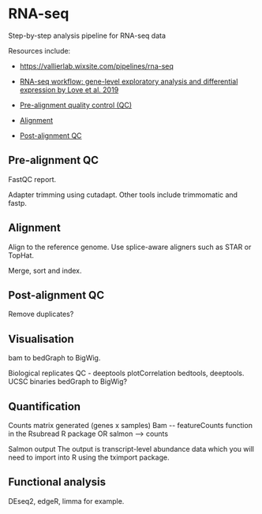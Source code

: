 # RNA-seq
Step-by-step analysis pipeline for RNA-seq data

Resources include: 

- <https://vallierlab.wixsite.com/pipelines/rna-seq>
- [RNA-seq workflow: gene-level exploratory analysis and differential expression by Love et al. 2019](http://master.bioconductor.org/packages/release/workflows/vignettes/rnaseqGene/inst/doc/rnaseqGene.html#running-the-differential-expression-pipeline)

- [Pre-alignment quality control (QC)](#pre-alignment-qc)
- [Alignment](#alignment)
- [Post-alignment QC](#post-alignment-qc)


## Pre-alignment QC

FastQC report.

Adapter trimming using cutadapt. Other tools  include trimmomatic and fastp. 

## Alignment

Align to the reference genome. Use splice-aware aligners such as STAR or TopHat. 

Merge, sort and index.

## Post-alignment QC

Remove duplicates? 

## Visualisation 

bam to bedGraph to BigWig.

Biological replicates QC - deeptools plotCorrelation
bedtools, deeptools.
UCSC binaries bedGraph to BigWig?

## Quantification 

Counts matrix generated (genes x samples)
Bam -- featureCounts function in the Rsubread R package OR salmon --> counts 

Salmon output The output is transcript-level abundance data which you will need to import into R using the tximport package.

## Functional analysis 

DEseq2, edgeR, limma for example. 